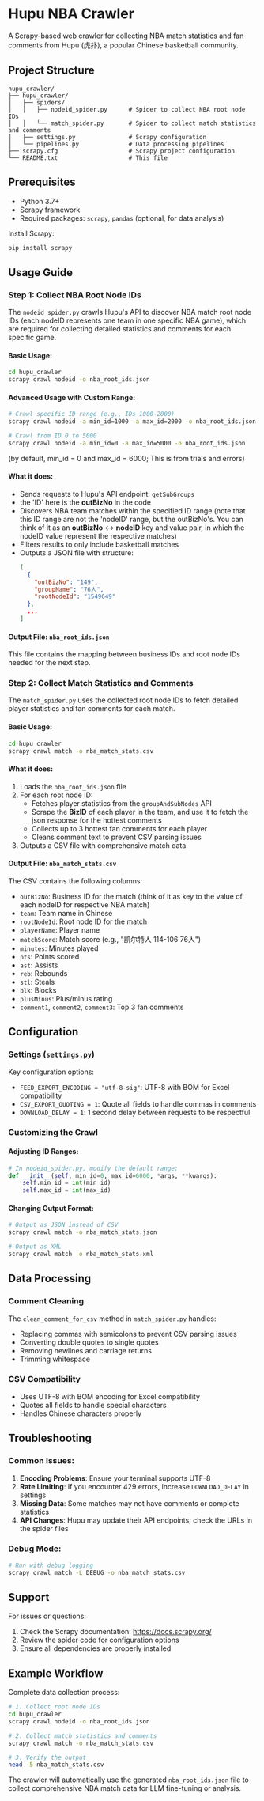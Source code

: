 # Hupu NBA Crawler

A Scrapy-based web crawler for collecting NBA match statistics and fan comments from Hupu (虎扑), a popular Chinese basketball community.

## Project Structure

```
hupu_crawler/
├── hupu_crawler/
│   ├── spiders/
│   │   ├── nodeid_spider.py      # Spider to collect NBA root node IDs
│   │   └── match_spider.py       # Spider to collect match statistics and comments
│   ├── settings.py               # Scrapy configuration
│   └── pipelines.py              # Data processing pipelines
├── scrapy.cfg                    # Scrapy project configuration
└── README.txt                    # This file
```

## Prerequisites

- Python 3.7+
- Scrapy framework
- Required packages: `scrapy`, `pandas` (optional, for data analysis)

Install Scrapy:
```bash
pip install scrapy
```

## Usage Guide

### Step 1: Collect NBA Root Node IDs

The `nodeid_spider.py` crawls Hupu's API to discover NBA match root node IDs (each nodeID represents one team in one specific NBA game), which are required for collecting detailed statistics and comments for each specific game.

#### Basic Usage:
```bash
cd hupu_crawler
scrapy crawl nodeid -o nba_root_ids.json
```

#### Advanced Usage with Custom Range:
```bash
# Crawl specific ID range (e.g., IDs 1000-2000)
scrapy crawl nodeid -a min_id=1000 -a max_id=2000 -o nba_root_ids.json

# Crawl from ID 0 to 5000
scrapy crawl nodeid -a min_id=0 -a max_id=5000 -o nba_root_ids.json
```

(by default, min_id = 0 and max_id = 6000; This is from trials and errors)

#### What it does:
- Sends requests to Hupu's API endpoint: `getSubGroups`
- the 'ID' here is the **outBizNo** in the code 
- Discovers NBA team matches within the specified ID range (note that this ID range are not the 'nodeID' range, but the outBizNo's. You can think of it as an **outBizNo** <-> **nodeID** key and value pair, in which the nodeID value represent the respective matches)
- Filters results to only include basketball matches
- Outputs a JSON file with structure:
  ```json
  [
    {
      "outBizNo": "149",
      "groupName": "76人",
      "rootNodeId": "1549649"
    },
    ...
  ]
  ```

#### Output File: `nba_root_ids.json`
This file contains the mapping between business IDs and root node IDs needed for the next step.

### Step 2: Collect Match Statistics and Comments

The `match_spider.py` uses the collected root node IDs to fetch detailed player statistics and fan comments for each match.

#### Basic Usage:
```bash
cd hupu_crawler
scrapy crawl match -o nba_match_stats.csv
```

#### What it does:
1. Loads the `nba_root_ids.json` file
2. For each root node ID:
   - Fetches player statistics from the `groupAndSubNodes` API
   - Scrape the **BizID** of each player in the team, and use it to fetch the json response for the hottest comments
   - Collects up to 3 hottest fan comments for each player
   - Cleans comment text to prevent CSV parsing issues
3. Outputs a CSV file with comprehensive match data

#### Output File: `nba_match_stats.csv`
The CSV contains the following columns:
- `outBizNo`: Business ID for the match (think of it as key to the value of each nodeID for respective NBA match)
- `team`: Team name in Chinese
- `rootNodeId`: Root node ID for the match
- `playerName`: Player name
- `matchScore`: Match score (e.g., "凯尔特人 114-106 76人")
- `minutes`: Minutes played
- `pts`: Points scored
- `ast`: Assists
- `reb`: Rebounds
- `stl`: Steals
- `blk`: Blocks
- `plusMinus`: Plus/minus rating
- `comment1`, `comment2`, `comment3`: Top 3 fan comments

## Configuration

### Settings (`settings.py`)

Key configuration options:
- `FEED_EXPORT_ENCODING = "utf-8-sig"`: UTF-8 with BOM for Excel compatibility
- `CSV_EXPORT_QUOTING = 1`: Quote all fields to handle commas in comments
- `DOWNLOAD_DELAY = 1`: 1 second delay between requests to be respectful

### Customizing the Crawl

#### Adjusting ID Ranges:
```python
# In nodeid_spider.py, modify the default range:
def __init__(self, min_id=0, max_id=6000, *args, **kwargs):
    self.min_id = int(min_id)
    self.max_id = int(max_id)
```

#### Changing Output Format:
```bash
# Output as JSON instead of CSV
scrapy crawl match -o nba_match_stats.json

# Output as XML
scrapy crawl match -o nba_match_stats.xml
```

## Data Processing

### Comment Cleaning
The `clean_comment_for_csv` method in `match_spider.py` handles:
- Replacing commas with semicolons to prevent CSV parsing issues
- Converting double quotes to single quotes
- Removing newlines and carriage returns
- Trimming whitespace

### CSV Compatibility
- Uses UTF-8 with BOM encoding for Excel compatibility
- Quotes all fields to handle special characters
- Handles Chinese characters properly

## Troubleshooting

### Common Issues:

1. **Encoding Problems**: Ensure your terminal supports UTF-8
2. **Rate Limiting**: If you encounter 429 errors, increase `DOWNLOAD_DELAY` in settings
3. **Missing Data**: Some matches may not have comments or complete statistics
4. **API Changes**: Hupu may update their API endpoints; check the URLs in the spider files

### Debug Mode:
```bash
# Run with debug logging
scrapy crawl match -L DEBUG -o nba_match_stats.csv
```

## Support

For issues or questions:
1. Check the Scrapy documentation: https://docs.scrapy.org/
2. Review the spider code for configuration options
3. Ensure all dependencies are properly installed

## Example Workflow

Complete data collection process:
```bash
# 1. Collect root node IDs
cd hupu_crawler
scrapy crawl nodeid -o nba_root_ids.json

# 2. Collect match statistics and comments
scrapy crawl match -o nba_match_stats.csv

# 3. Verify the output
head -5 nba_match_stats.csv
```

The crawler will automatically use the generated `nba_root_ids.json` file to collect comprehensive NBA match data for LLM fine-tuning or analysis.

